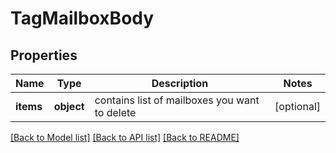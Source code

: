 # TagMailboxBody

## Properties
Name | Type | Description | Notes
------------ | ------------- | ------------- | -------------
**items** | **object** | contains list of mailboxes you want to delete | [optional] 

[[Back to Model list]](../../README.md#documentation-for-models) [[Back to API list]](../../README.md#documentation-for-api-endpoints) [[Back to README]](../../README.md)

